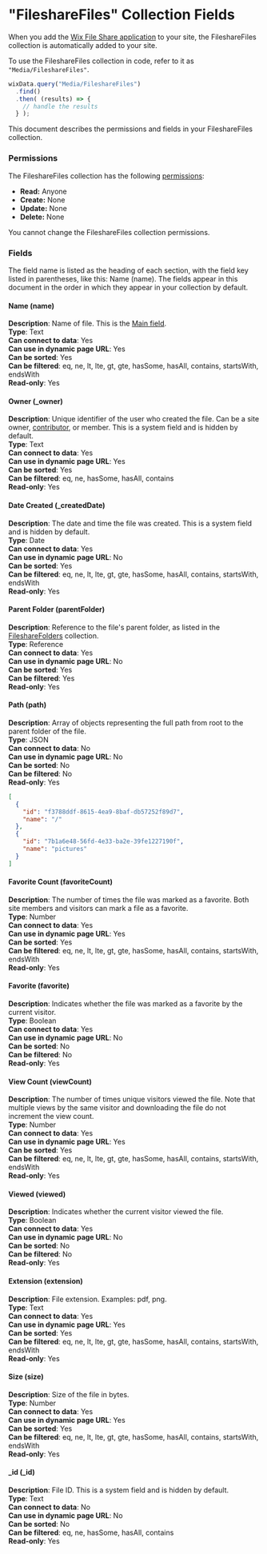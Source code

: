 

# "FileshareFiles" Collection Fields







When you add the [Wix File Share application](https://support.wix.com/en/article/about-the-file-share-app) to your site, the FileshareFiles collection is automatically added to your site.

To use the FileshareFiles collection in code, refer to it as `"Media/FileshareFiles"`.

```javascript
wixData.query("Media/FileshareFiles")
  .find()
  .then( (results) => {
    // handle the results
  } );
```

This document describes the permissions and fields in your FileshareFiles collection. 

### Permissions 

The FileshareFiles collection has the following [permissions](https://support.wix.com/en/article/about-collection-permissions):

-   **Read:** Anyone
-   **Create:** None
-   **Update:** None
-   **Delete:** None

You cannot change the FileshareFiles collection permissions.

### Fields 

The field name is listed as the heading of each section, with the field key listed in parentheses, like this: Name (name). The fields appear in this document in the order in which they appear in your collection by default. 

#### Name (name) 

**Description**: Name of file. This is the [Main field](https://support.wix.com/en/article/about-your-database-collection-fields#main-fields).  
**Type**: Text  
**Can connect to data**: Yes  
**Can use in dynamic page URL**: Yes  
**Can be sorted**: Yes  
**Can be filtered**: eq, ne, lt, lte, gt, gte, hasSome, hasAll, contains, startsWith, endsWith  
**Read-only**: Yes

#### Owner (\_owner) 

**Description**: Unique identifier of the user who created the file. Can be a site owner, [contributor](https://support.wix.com/en/article/about-roles-permissions-contributors), or member. This is a system field and is hidden by default.  
**Type**: Text  
**Can connect to data**: Yes  
**Can use in dynamic page URL**: Yes  
**Can be sorted**: Yes  
**Can be filtered**: eq, ne, hasSome, hasAll, contains  
**Read-only**: Yes

#### Date Created (\_createdDate) 

**Description**: The date and time the file was created. This is a system field and is hidden by default.  
**Type**: Date  
**Can connect to data**: Yes  
**Can use in dynamic page URL**: No  
**Can be sorted**: Yes  
**Can be filtered**: eq, ne, lt, lte, gt, gte, hasSome, hasAll, contains, startsWith, endsWith  
**Read-only**: Yes

#### Parent Folder (parentFolder) 

**Description**: Reference to the file's parent folder, as listed in the [FileshareFolders](https://support.wix.com/en/article/velo-wix-media-filesharefolders-collection-fields) collection.  
**Type**: Reference  
**Can connect to data**: Yes  
**Can use in dynamic page URL**: No  
**Can be sorted**: Yes  
**Can be filtered**: Yes  
**Read-only**: Yes

#### Path (path) 

**Description**: Array of objects representing the full path from root to the parent folder of the file.  
**Type**: JSON  
**Can connect to data**: No  
**Can use in dynamic page URL**: No  
**Can be sorted**: No  
**Can be filtered**: No  
**Read-only**: Yes

```json
[
  {
    "id": "f3788ddf-8615-4ea9-8baf-db57252f89d7", 
    "name": "/"
  }, 
  {
    "id": "7b1a6e48-56fd-4e33-ba2e-39fe1227190f",
    "name": "pictures"
  }
]
```

#### Favorite Count (favoriteCount) 

**Description**: The number of times the file was marked as a favorite. Both site members and visitors can mark a file as a favorite.  
**Type**: Number  
**Can connect to data**: Yes  
**Can use in dynamic page URL**: Yes  
**Can be sorted**: Yes  
**Can be filtered**: eq, ne, lt, lte, gt, gte, hasSome, hasAll, contains, startsWith, endsWith  
**Read-only**: Yes

#### Favorite (favorite) 

**Description**: Indicates whether the file was marked as a favorite by the current visitor.  
**Type**: Boolean  
**Can connect to data**: Yes  
**Can use in dynamic page URL**: No  
**Can be sorted**: No  
**Can be filtered**: No  
**Read-only**: Yes

#### View Count (viewCount) 

**Description**: The number of times unique visitors viewed the file. Note that multiple views by the same visitor and downloading the file do not increment the view count.  
**Type**: Number  
**Can connect to data**: Yes  
**Can use in dynamic page URL**: Yes  
**Can be sorted**: Yes  
**Can be filtered**: eq, ne, lt, lte, gt, gte, hasSome, hasAll, contains, startsWith, endsWith  
**Read-only**: Yes

#### Viewed (viewed) 

**Description**: Indicates whether the current visitor viewed the file.  
**Type**: Boolean  
**Can connect to data**: Yes  
**Can use in dynamic page URL**: No  
**Can be sorted**: No  
**Can be filtered**: No  
**Read-only**: Yes

#### Extension (extension) 

**Description**: File extension. Examples: pdf, png.  
**Type**: Text  
**Can connect to data**: Yes  
**Can use in dynamic page URL**: Yes  
**Can be sorted**: Yes  
**Can be filtered**: eq, ne, lt, lte, gt, gte, hasSome, hasAll, contains, startsWith, endsWith  
**Read-only**: Yes

#### Size (size) 

**Description**: Size of the file in bytes.  
**Type**: Number  
**Can connect to data**: Yes  
**Can use in dynamic page URL**: Yes  
**Can be sorted**: Yes  
**Can be filtered**: eq, ne, lt, lte, gt, gte, hasSome, hasAll, contains, startsWith, endsWith  
**Read-only**: Yes

#### \_id (\_id) 

**Description**: File ID. This is a system field and is hidden by default.  
**Type**: Text  
**Can connect to data**: No  
**Can use in dynamic page URL**: No  
**Can be sorted**: No  
**Can be filtered**: eq, ne, hasSome, hasAll, contains  
**Read-only**: Yes